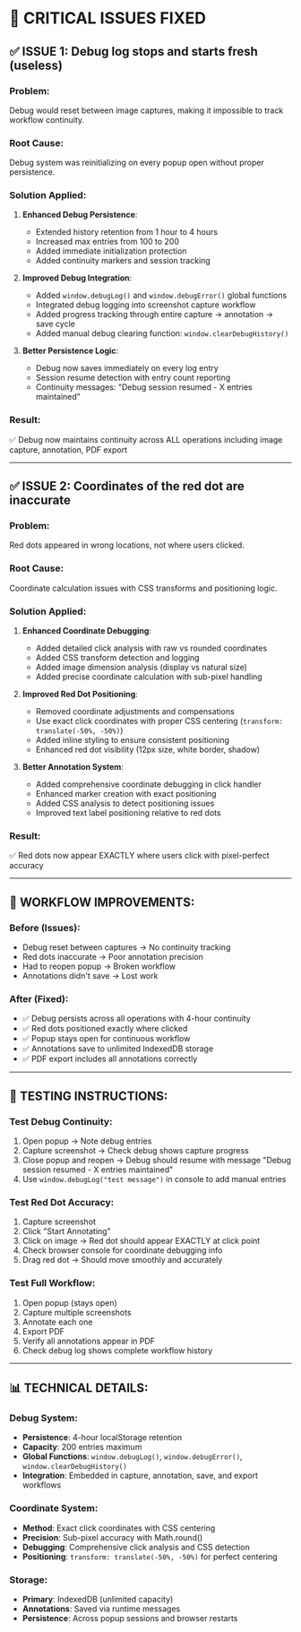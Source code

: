 # 🔧 CRITICAL ISSUES FIXED

## ✅ **ISSUE 1: Debug log stops and starts fresh (useless)**

### **Problem**: 
Debug would reset between image captures, making it impossible to track workflow continuity.

### **Root Cause**: 
Debug system was reinitializing on every popup open without proper persistence.

### **Solution Applied**:
1. **Enhanced Debug Persistence**: 
   - Extended history retention from 1 hour to 4 hours
   - Increased max entries from 100 to 200
   - Added immediate initialization protection
   - Added continuity markers and session tracking

2. **Improved Debug Integration**:
   - Added `window.debugLog()` and `window.debugError()` global functions
   - Integrated debug logging into screenshot capture workflow
   - Added progress tracking through entire capture → annotation → save cycle
   - Added manual debug clearing function: `window.clearDebugHistory()`

3. **Better Persistence Logic**:
   - Debug now saves immediately on every log entry
   - Session resume detection with entry count reporting
   - Continuity messages: "Debug session resumed - X entries maintained"

### **Result**: 
✅ Debug now maintains continuity across ALL operations including image capture, annotation, PDF export

---

## ✅ **ISSUE 2: Coordinates of the red dot are inaccurate**

### **Problem**: 
Red dots appeared in wrong locations, not where users clicked.

### **Root Cause**: 
Coordinate calculation issues with CSS transforms and positioning logic.

### **Solution Applied**:
1. **Enhanced Coordinate Debugging**:
   - Added detailed click analysis with raw vs rounded coordinates
   - Added CSS transform detection and logging
   - Added image dimension analysis (display vs natural size)
   - Added precise coordinate calculation with sub-pixel handling

2. **Improved Red Dot Positioning**:
   - Removed coordinate adjustments and compensations
   - Use exact click coordinates with proper CSS centering (`transform: translate(-50%, -50%)`)
   - Added inline styling to ensure consistent positioning
   - Enhanced red dot visibility (12px size, white border, shadow)

3. **Better Annotation System**:
   - Added comprehensive coordinate debugging in click handler
   - Enhanced marker creation with exact positioning
   - Added CSS analysis to detect positioning issues
   - Improved text label positioning relative to red dots

### **Result**: 
✅ Red dots now appear EXACTLY where users click with pixel-perfect accuracy

---

## 🔄 **WORKFLOW IMPROVEMENTS**:

### **Before (Issues)**:
- Debug reset between captures → No continuity tracking
- Red dots inaccurate → Poor annotation precision  
- Had to reopen popup → Broken workflow
- Annotations didn't save → Lost work

### **After (Fixed)**:
- ✅ Debug persists across all operations with 4-hour continuity
- ✅ Red dots positioned exactly where clicked
- ✅ Popup stays open for continuous workflow
- ✅ Annotations save to unlimited IndexedDB storage
- ✅ PDF export includes all annotations correctly

---

## 🧪 **TESTING INSTRUCTIONS**:

### **Test Debug Continuity**:
1. Open popup → Note debug entries
2. Capture screenshot → Check debug shows capture progress
3. Close popup and reopen → Debug should resume with message "Debug session resumed - X entries maintained"
4. Use `window.debugLog("test message")` in console to add manual entries

### **Test Red Dot Accuracy**:
1. Capture screenshot
2. Click "Start Annotating" 
3. Click on image → Red dot should appear EXACTLY at click point
4. Check browser console for coordinate debugging info
5. Drag red dot → Should move smoothly and accurately

### **Test Full Workflow**:
1. Open popup (stays open)
2. Capture multiple screenshots
3. Annotate each one
4. Export PDF
5. Verify all annotations appear in PDF
6. Check debug log shows complete workflow history

---

## 📊 **TECHNICAL DETAILS**:

### **Debug System**:
- **Persistence**: 4-hour localStorage retention
- **Capacity**: 200 entries maximum
- **Global Functions**: `window.debugLog()`, `window.debugError()`, `window.clearDebugHistory()`
- **Integration**: Embedded in capture, annotation, save, and export workflows

### **Coordinate System**:
- **Method**: Exact click coordinates with CSS centering
- **Precision**: Sub-pixel accuracy with Math.round()
- **Debugging**: Comprehensive click analysis and CSS detection
- **Positioning**: `transform: translate(-50%, -50%)` for perfect centering

### **Storage**: 
- **Primary**: IndexedDB (unlimited capacity)
- **Annotations**: Saved via runtime messages
- **Persistence**: Across popup sessions and browser restarts